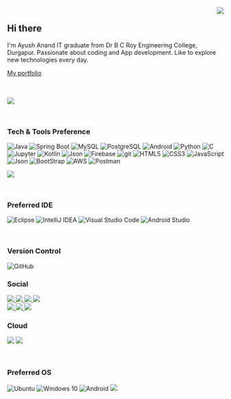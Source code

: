 ## <p align="right">![](https://komarev.com/ghpvc/?username=akayush1108&color=red)</p> Hi there 


I'm Ayush Anand IT graduate from Dr B C Roy Engineering College, Durgapur. Passionate about coding and App development. Like to explore new technologies every day.

[My portfolio](https://akayush1108.github.io/Portfolio/ "LCO")

<br><br>
<a href="https://github.com/akayush1108/github-readme-stats">
<img align="center" SRC="https://github-readme-stats.vercel.app/api?username=akayush1108&show_icons=true&hide=contribs,prs&cache_seconds=86400&theme=material-palenight"/>
</a>

<br>

### Tech & Tools Preference

<img alt="Java" src="https://img.shields.io/badge/Java-ED8B00?style=for-the-badge&logo=java&logoColor=white" /> <img alt="Spring Boot" src="https://img.shields.io/badge/Spring%20Boot-6DB33F?style=for-the-badge&logo=spring-boot&logoColor=white" /> <img alt="MySQL" src="https://img.shields.io/badge/MySQL-4479A1?style=for-the-badge&logo=mysql&logoColor=white" /> <img alt="PostgreSQL" src="https://img.shields.io/badge/PostgreSQL-336791?style=for-the-badge&logo=postgresql&logoColor=white" /> <img alt="Android" src="https://img.shields.io/badge/Android-3DDC84?style=for-the-badge&logo=android&logoColor=white" /> <img alt="Python" src="https://img.shields.io/badge/python%20-%2314354C.svg?&style=for-the-badge&logo=python&logoColor=white"/> <img alt="C" src="https://img.shields.io/badge/C-00599C?style=for-the-badge&logo=c&logoColor=white"/> <img alt="Jupyter" src="https://img.shields.io/badge/Jupyter%20-%23F37626.svg?&style=for-the-badge&logo=Jupyter&logoColor=white" /> <img alt="Kotlin" src="https://img.shields.io/badge/Kotlin-0095D5?&style=for-the-badge&logo=kotlin&logoColor=white" /> <img alt="Json" src="https://img.shields.io/badge/json-5E5C5C?style=for-the-badge&logo=json&logoColor=white" /> <img alt="Firebase" src="https://img.shields.io/badge/firebase-ffca28?style=for-the-badge&logo=firebase&logoColor=black"  /> <img alt= "git" src="https://img.shields.io/badge/GIT-E44C30?style=for-the-badge&logo=git&logoColor=white"> <img alt="HTML5" src="https://img.shields.io/badge/HTML5-E34F26?style=for-the-badge&logo=html5&logoColor=white" /> <img alt="CSS3" src="https://img.shields.io/badge/CSS3-1572B6?style=for-the-badge&logo=css3&logoColor=white" /> <img alt="JavaScript" src="https://img.shields.io/badge/JavaScript-323330?style=for-the-badge&logo=javascript&logoColor=F7DF1E" /> <img alt="Json" src="https://img.shields.io/badge/json-5E5C5C?style=for-the-badge&logo=json&logoColor=white" /> <img alt="BootStrap" src="https://img.shields.io/badge/Bootstrap-563D7C?style=for-the-badge&logo=bootstrap&logoColor=white" /> <img alt="AWS" src="https://img.shields.io/badge/Amazon_AWS-FF9900?style=for-the-badge&logo=amazonaws&logoColor=white" /> <img alt="Postman" src="https://img.shields.io/badge/Postman-FF6C37?style=for-the-badge&logo=postman&logoColor=white" />



<a href="https://github.com/akayush1108/github-readme-stats"><img align="center" src="https://github-readme-stats.vercel.app/api/top-langs/?username=akayush1108&layout=compact&theme=material-palenight" /></a>

<br>

### Preferred IDE

<img alt="Eclipse" src="https://img.shields.io/badge/Eclipse-2C2255?style=for-the-badge&logo=eclipse&logoColor=white" /> <img alt="IntelliJ IDEA" src="https://img.shields.io/badge/IntelliJ_IDEA-FF5733?style=for-the-badge&logo=intellij-idea&logoColor=white" /> <img alt="Visual Studio Code" src="https://img.shields.io/badge/Visual_Studio_Code-0078D4?style=for-the-badge&logo=visual%20studio%20code&logoColor=white" /> <img alt="Android Studio" src="https://img.shields.io/badge/Android_Studio-3DDC84?style=for-the-badge&logo=android-studio&logoColor=white" />

<br>

### Version Control

<img alt="GitHub" src="https://img.shields.io/badge/github%20-%23121011.svg?&style=for-the-badge&logo=github&logoColor=white"/> 

<br>

### Social
<a href="https://www.linkedin.com/in/akayush1108/" >
  <img src="https://img.shields.io/badge/LinkedIn-0077B5?style=for-the-badge&logo=linkedin&logoColor=white" />
</a> 
<a href="https://leetcode.com/akayush1108/"> 
  <img src="https://img.shields.io/badge/-LeetCode-FFA116?style=for-the-badge&logo=LeetCode&logoColor=black" /> 
</a>
<a href="https://www.codechef.com/users/akayush1108/"> 
  <img src="https://img.shields.io/badge/CodeChef-783F04?style=for-the-badge&logo=CodeChef&logoColor=white" /> 
</a> 
<a href="https://www.hackerrank.com/akayush1108"> 
  <img src="https://img.shields.io/badge/-Hackerrank-2EC866?style=for-the-badge&logo=HackerRank&logoColor=white" /> 
</a> 

<br>

<a href="https://www.facebook.com/akayush1108/">
  <img src="https://img.shields.io/badge/Facebook-1877F2?style=for-the-badge&logo=facebook&logoColor=white" /> 
</a>  
<a href="https://www.instagram.com/ak.ayush1108/">
  <img src="https://img.shields.io/badge/Instagram-cd486b?style=for-the-badge&logo=instagram&logoColor=white" /> 
</a> 
<a href="mailto:ayush.anand6102000@gmail.com">
  <img src="https://img.shields.io/badge/Gmail-D14836?style=for-the-badge&logo=gmail&logoColor=white" /> 
</a> 

<br>

### Cloud 

<img src="https://img.shields.io/badge/Google_Cloud-4285F4?style=for-the-badge&logo=google-cloud&logoColor=white" /> <img src="https://img.shields.io/badge/AWS-232F3E?style=for-the-badge&logo=amazon-aws&logoColor=white" />

<br>

### Preferred OS
<img alt="Ubuntu" src="https://img.shields.io/badge/Ubuntu-E95420?style=for-the-badge&logo=ubuntu&logoColor=white" /> <img alt="Windows 10" src="https://img.shields.io/badge/Windows-0078D6?style=for-the-badge&logo=windows&logoColor=white" /> <img alt="Android" src="https://img.shields.io/badge/Android-3DDC84?style=for-the-badge&logo=android&logoColor=white" /> <img src="https://img.shields.io/badge/Arch_Linux-1793D1?style=for-the-badge&logo=arch-linux&logoColor=white" />
